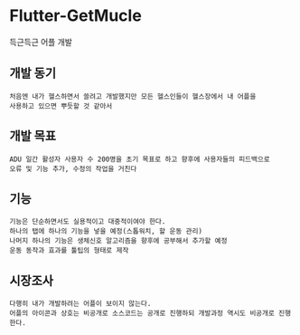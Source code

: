 # Flutter-GetMucle
득근득근 어플 개발 

## 개발 동기
```
처음엔 내가 헬스하면서 쓸려고 개발했지만 모든 헬스인들이 헬스장에서 내 어플을 
사용하고 있으면 뿌듯할 것 같아서
```

## 개발 목표
```
ADU 일간 활성자 사용자 수 200명을 초기 목표로 하고 향후에 사용자들의 피드백으로
오류 및 기능 추가, 수정의 작업을 거친다
```

## 기능
```
기능은 단순하면서도 실용적이고 대중적이여야 한다.
하나의 탭에 하나의 기능을 넣을 예정(스톱워치, 할 운동 관리)
나머지 하나의 기능은 생체신호 알고리즘을 향후에 공부해서 추가할 예정
운동 동작과 효과를 툴팁의 형태로 제작
```

## 시장조사 
```
다행히 내가 개발하려는 어플이 보이지 않는다. 
어플의 아이콘과 상호는 비공개로 소스코드는 공개로 진행하되 개발과정 역시도 비공개로 진행한다.
```
